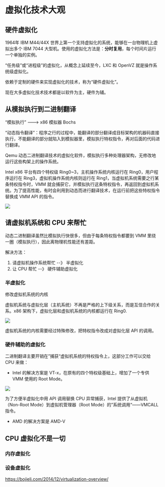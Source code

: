 # 虚拟化技术大观


## 硬件虚拟化

1964年 IBM M44/44X 世界上第一个支持虚拟化的系统，能够在一台物理机上虚拟出多个 IBM 7044 大型机。使用的虚拟化方法是：**分时复用**，每个时间片运行一个单独的实例。

“任务级”或“进程级”的虚拟化，从概念上延续至今，LXC 和 OpenVZ 就是操作系统级虚拟化。

依赖于定制的硬件来实现虚拟化的技术，称为“硬件虚拟化”。

现在大多虚拟化技术技术都是以软件为主，硬件为辅。


## 从模拟执行到二进制翻译


“模拟执行”  --->  x86 模拟器 Bochs

“动态指令翻译”：程序之行的过程中，能翻译的部分翻译成目标架构的机器码直接执行，不能翻译的部分就陷入到模拟器里，模拟执行特权指令，再对后面的代码进行翻译。

Qemu  动态二进制翻译技术的虚拟化软件，模拟执行多种处理器架构，无修改地运行这些构架上的操作系统。

Intel x86 平台有四个特权级 Ring0~3，主机操作系统内核运行在 Ring0，用户程序运行在 Ring3，虚拟机操作系统内核则运行在 Ring1，当虚拟机系统需要之行某条特权指令时，VMM 就会捕获它，并模拟执行这条特权指令，再返回到虚拟机系统。为了提高性能，有时会利用到动态而进行翻译技术，在运行前把这些特权指令替换成 VMM API 的指令。

![](https://bojieli.com/wp-content/uploads/2014/12/9c37a75e8e2164f50ffe76681c6d4522.png)


## 请虚拟机系统和 CPU 来帮忙

动态二进制翻译虽然比模拟执行快很多，但由于每条特权指令都要到 VMM 里绕一圈（模拟执行），因此离物理机性能还有差距。

解决方法：

1. 请虚拟机操作系统帮忙 --》 半虚拟化
2. 让 CPU 帮忙 --》 硬件辅助虚拟化


### 半虚拟化

修改虚拟机系统的内核

虚拟机系统与虚拟化层（主机系统）不再是严格的上下级关系，而是互信合作的关系。x86 架构下，虚拟化层和虚拟机系统的内核都运行在 Ring0.

![](https://bojieli.com/wp-content/uploads/2014/12/98ce27bf0640053df5db977f6c41cc3e.png)


虚拟机系统的内核需要经过特殊修改，把特权指令改成对虚拟化层 API 的调用。


### 硬件辅助的虚拟化

二进制翻译主要开销在”捕获“虚拟机系统的特权指令上，这部分工作可以交给 CPU 来做：

* Intel 的解决方案是 VT-x，在原有的四个特权级基础上，增加了一个专供 VMM 使用的 Root Mode。

![](https://bojieli.com/wp-content/uploads/2014/12/05112238fed78cb9df19c07ec82544cf.png)

为了方便半虚拟化中用 API 调用替换 CPU 异常捕获，Intel 提供了从虚拟机（Non-Root Mode）到虚拟机管理器（Root Mode）的”系统调用“——VMCALL指令。

* AMD 的解决方案是 AMD-V




## CPU 虚拟化不是一切

### 内存虚拟化

### 设备虚拟化













https://bojieli.com/2014/12/virtualization-overview/